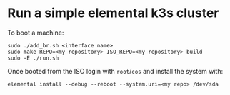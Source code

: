 # Run a simple elemental k3s cluster

To boot a machine:

```
sudo ./add_br.sh <interface name>
sudo make REPO=<my repository> ISO_REPO=<my repository> build
sudo -E ./run.sh
```

Once booted from the ISO login with `root`/`cos` and install the system with:

```
elemental install --debug --reboot --system.uri=<my repo> /dev/sda
```

